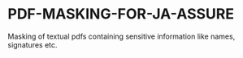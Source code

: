 # PDF-MASKING-FOR-JA-ASSURE
Masking of textual pdfs containing sensitive information like names, signatures etc.
